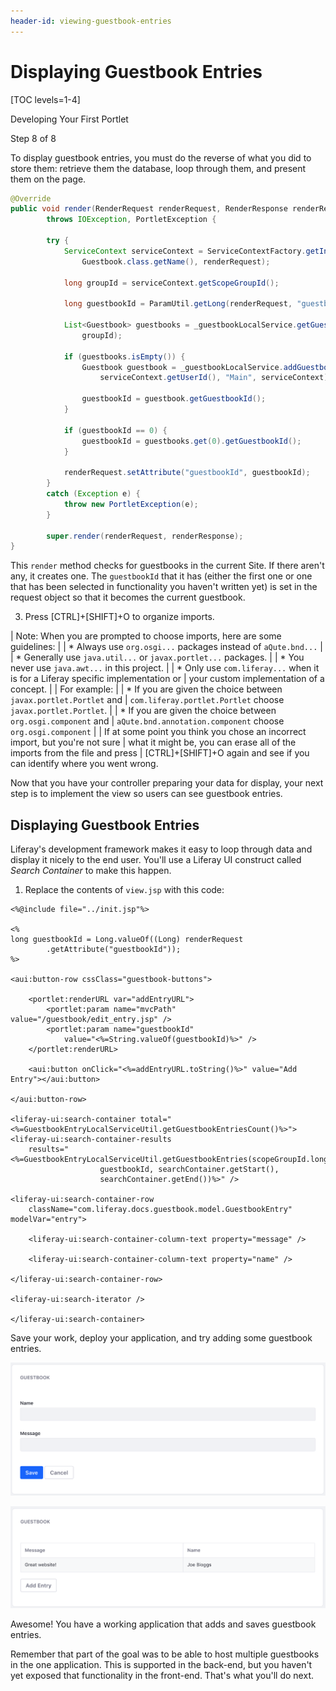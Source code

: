 ```yaml
---
header-id: viewing-guestbook-entries
---
```


# Displaying Guestbook Entries

[TOC levels=1-4]

<div class="learn-path-step row">
    <p id="stepTitle">Developing Your First Portlet</p><p>Step 8 of 8</p>
</div>

To display guestbook entries, you must do the reverse of what you did to store
them: retrieve them the database, loop through them, and present them on the
page. 

```java
@Override
public void render(RenderRequest renderRequest, RenderResponse renderResponse)
        throws IOException, PortletException {

        try {
            ServiceContext serviceContext = ServiceContextFactory.getInstance(
                Guestbook.class.getName(), renderRequest);

            long groupId = serviceContext.getScopeGroupId();

            long guestbookId = ParamUtil.getLong(renderRequest, "guestbookId");

            List<Guestbook> guestbooks = _guestbookLocalService.getGuestbooks(
                groupId);

            if (guestbooks.isEmpty()) {
                Guestbook guestbook = _guestbookLocalService.addGuestbook(
                    serviceContext.getUserId(), "Main", serviceContext);

                guestbookId = guestbook.getGuestbookId();
            }

            if (guestbookId == 0) {
                guestbookId = guestbooks.get(0).getGuestbookId();
            }

            renderRequest.setAttribute("guestbookId", guestbookId);
        }
        catch (Exception e) {
            throw new PortletException(e);
        }

        super.render(renderRequest, renderResponse);
}
```

This `render` method checks for guestbooks in the current Site. If there aren't
any, it creates one. The `guestbookId` that it has (either the first one or one
that has been selected in functionality you haven't written yet) is set in the
request object so that it becomes the current guestbook. 

3. Press [CTRL]+[SHIFT]+O to organize imports. 

| Note: When you are prompted to choose imports, here are some guidelines:
| 
| * Always use `org.osgi...` packages instead of `aQute.bnd...`
| 
| * Generally use `java.util...` or `javax.portlet...` packages.
| 
| * You never use `java.awt...` in this project.
| 
| * Only use `com.liferay...` when it is for a Liferay specific implementation or
|   your custom implementation of a concept.
| 
| For example:
| 
| * If you are given the choice between `javax.portlet.Portlet` and
|     `com.liferay.portlet.Portlet` choose `javax.portlet.Portlet`.
| 
| * If you are given the choice between `org.osgi.component` and
|   `aQute.bnd.annotation.component` choose `org.osgi.component`
| 
| If at some point you think you chose an incorrect import, but you're not sure
| what it might be, you can erase all of the imports from the file and press
| [CTRL]+[SHIFT]+O again and see if you can identify where you went wrong.

Now that you have your controller preparing your data for display, your next
step is to implement the view so users can see guestbook entries. 

## Displaying Guestbook Entries

Liferay's development framework makes it easy to loop through data and display 
it nicely to the end user. You'll use a Liferay UI construct called *Search 
Container* to make this happen. 

1.  Replace the contents of `view.jsp` with this code: 

```markup
<%@include file="../init.jsp"%>

<%
long guestbookId = Long.valueOf((Long) renderRequest
		.getAttribute("guestbookId"));
%>

<aui:button-row cssClass="guestbook-buttons">

	<portlet:renderURL var="addEntryURL">
		<portlet:param name="mvcPath" value="/guestbook/edit_entry.jsp" />
		<portlet:param name="guestbookId"
			value="<%=String.valueOf(guestbookId)%>" />
	</portlet:renderURL>

	<aui:button onClick="<%=addEntryURL.toString()%>" value="Add Entry"></aui:button>

</aui:button-row>

<liferay-ui:search-container total="<%=GuestbookEntryLocalServiceUtil.getGuestbookEntriesCount()%>">
<liferay-ui:search-container-results
	results="<%=GuestbookEntryLocalServiceUtil.getGuestbookEntries(scopeGroupId.longValue(),
					guestbookId, searchContainer.getStart(),
					searchContainer.getEnd())%>" />

<liferay-ui:search-container-row
	className="com.liferay.docs.guestbook.model.GuestbookEntry" modelVar="entry">

	<liferay-ui:search-container-column-text property="message" />

	<liferay-ui:search-container-column-text property="name" />

</liferay-ui:search-container-row>

<liferay-ui:search-iterator />

</liferay-ui:search-container>
```

Save your work, deploy your application, and try adding some guestbook entries. 

![Figure 1: You have a form to enter information.](../../../images/guestbook-prototype-form.png)

![Figure 2: Submitted entries are displayed here..](../../../images/guestbook-prototype-container.png)

Awesome! You have a working application that adds and saves guestbook entries. 

Remember that part of the goal was to be able to host multiple guestbooks in the
one application. This is supported in the back-end, but you haven't yet exposed
that functionality in the front-end. That's what you'll do next. 
